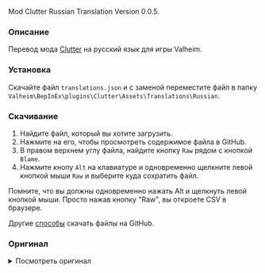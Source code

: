Mod Clutter Russian Translation Version 0.0.5.

### Описание

Перевод мода [Clutter](https://www.nexusmods.com/valheim/mods/1350) на русский язык для игры Valheim. 

### Установка

Скачайте файл `translations.json` и с заменой переместите файл в папку `Valheim\BepInEx\plugins\Clutter\Assets\Translations\Russian`.

### Скачивание

1. Найдите файл, который вы хотите загрузить.
2. Нажмите на его, чтобы просмотреть содержимое файла в GitHub.
3. В правом верхнем углу файла, найдите кнопку `Raw` рядом с кнопкой `Blame`.
4. Нажмите кнопу `Alt` на клавиатуре и одновременно щелкните левой кнопкой мыши `Raw` и выберите куда сохратить файл.

Помните, что вы должны одновременно нажать Alt и щелкнуть левой кнопкой мыши. Просто нажав кнопку "Raw", вы откроете CSV в браузере.

Другие [способы](https://coderoad.ru/4604663/%D0%A1%D0%BA%D0%B0%D1%87%D0%B0%D1%82%D1%8C-%D0%BE%D1%82%D0%B4%D0%B5%D0%BB%D1%8C%D0%BD%D1%8B%D0%B5-%D1%84%D0%B0%D0%B9%D0%BB%D1%8B-%D1%81-GitHub) скачать файлы на GitHub.

### Оригинал 

<details>
  <summary>Посмотреть оригинал</summary>
  
```
{
	"PlumgaClutterTool":"Clutter Bucket",
	"PlumgaClutterTool_description":"A bucket full of clutter. Use this to clutter up your place!",
	
	"custompiece_itemstand_horizontal_reduced":"Item Stand - Horizontal",
	"custompiece_itemstand_horizontal_reduced_description":"A smaller, less visible item stand.",
	
	"custompiece_itemstand_vertical_reduced":"Item Stand - Vertical",
	"custompiece_itemstand_vertical_reduced_description":"A smaller, less visible item stand.",
	
	"custompiece_itemstand_spear":"Item Stand - Spear",
	"custompiece_itemstand_spear_description":"A great way to show off the severed heads of your enemies.",
	
	"custompiece_itemstand_stake":"Item Stand - Stake",
	"custompiece_itemstand_stake_description":"A great way to show off the severed heads of your enemies.",
	
	"custompiece_barnowl":"Owl Sculpture",
	"custompiece_brownpelican":"Pelican Sculpture",
	"custompiece_deer":"Deer Sculpture",
	"custompiece_elk":"Elk Sculpture",
	"custompiece_flyingcrow":"Flying Crow Sculpture",
	"custompiece_heron":"Heron Sculpture",
	"custompiece_wildhorse":"Horse Sculpture",
	"custompiece_wolf":"Wolf Sculpture",
	
	"custompiece_birdhouse":"Birdhouse",
	"custompiece_bucket":"Small Bucket",
	"custompiece_bucketbig":"Large Bucket",
	"custompiece_mortarandpestle":"Mortar and Pestle",
	"custompiece_pan":"Pan",
	"custompiece_picnicbasket":"Picnic Basket",
	"custompiece_pot":"Pot",
	"custompiece_rollingpin":"Rolling Pin",
	"custompiece_soap":"Soap",
	"custompiece_tub":"Empty Tub",
	"custompiece_tubfull":"Full Tub",
	
	"custompiece_weaponrack":"Weapon Rack",
	"custompiece_weaponrack_description":"Empty rack for displaying your weapons. Use with the small item stands for the best effect.",
	
	"custompiece_weaponrack_full":"Weapon Rack - Full",
	"custompiece_weaponrack_full_description":"A pre-filled weapon rack. The weapons are just for show. They are attached to the rack and cannot be removed.",
	
	"custompiece_winebottle":"Wine Bottle",
	"custompiece_winerack":"Wine Rack",
	
	"custompiece_rug_deer_tablecloth":"Deer Hide Tablecloth",
	"custompiece_rug_fur_tablecloth":"Lox Pelt Tablecloth",
	"custompiece_rug_wolf_tablecloth":"Wolf Pelt Tablecloth",
	
	"custompiece_dunmr_altar":"Altar",
	"custompiece_dunmr_altarwcandle":"Altar with Candle",
	"custompiece_dunmr_bookblue":"Blue Book - Vertical",
	"custompiece_dunmr_bookblue_horiz":"Blue Book - Horizontal",
	"custompiece_dunmr_bookred":"Red Book - Vertical",
	"custompiece_dunmr_bookred_horiz":"Red Book - Horizontal",
	"custompiece_dunmr_bowl":"Wooden Bowl",
	"custompiece_dunmr_candle":"Candle - Unlit",
	"custompiece_dunmr_candlelit":"Candle",
	
	"custompiece_candlebottle":"Candle in a Bottle",
	"custompiece_candlelantern":"Candle Lantern",
	"custompiece_candlelit2":"Candle",
	"custompiece_candlesnake":"Candle in a Snake Holder",
	
	"custompiece_dunmr_comb":"Comb",
	"custompiece_dunmr_mug1":"Mug",
	"custompiece_dunmr_mug2":"Mug",
	"custompiece_dunmr_plate":"Wooden Plate",
	"custompiece_dunmr_shelf":"Shelf",
	"custompiece_dunmr_shelfwithbooks":"Bookshelf",
	"custompiece_dunmr_spoon":"Wooden Spoon",
	
	"custompiece_basket":"Basket",
	"custompiece_bonepile":"Pile of Bones",
	"custompiece_bones1":"Bones",
	"custompiece_bones2":"Bones",
	"custompiece_bones3":"Bones",
	"custompiece_bones4":"Bones",
	"custompiece_skull":"Skull",
	
	"custompiece_gravestone":"Gravestone",
	"custompiece_gravestone_description":"Write a custom inscription by interacting with the gravestone.",
	
	"custompiece_diary":"Diary",
	"custompiece_diary_description":"Like a book, but you can write in it!",
	
	"custompiece_diarypage":"Diary Page",
	"custompiece_diarypage_description":"A piece of paper that you can write on.",
	
	"custompiece_fonduepot":"Fondue Pot",
	"custompiece_pictureframe1":"Painting",
	"custompiece_pictureframe2":"Painting",
	"custompiece_pictureframe3":"Painting",
	"custompiece_pictureframe4":"Painting",
	"custompiece_pipe":"Pipe",
	"custompiece_quillandink":"Quill and Ink",
	"custompiece_quillandparchment":"Quill and Parchment",
	"custompiece_cuckooclock":"Cuckoo Clock",
	"custompiece_roundtable":"Round Table",
	"custompiece_roundtablewithcloth":"Round Table with Tablecloth",
	"custompiece_scroll1":"Scroll",
	"custompiece_scroll2":"Scroll",
	"custompiece_scroll3":"Scroll",
	"custompiece_scroll4":"Scroll",
	"custompiece_scroll5":"Scroll",
	"custompiece_fancychest":"Fancy Wood Chest",
	"custompiece_stonechest":"Stone Chest",
	"custompiece_straw":"Straw Bundle",
	
	"custompiece_coolchair":"Fancy Wood Chair",
	"custompiece_stool":"Round Stool",
	"custompiece_swing":"Swing"
	
	"custompiece_statuecorgi":"Corgi Statue",
	"custompiece_statuedeer":"Deer Statue",
	"custompiece_statueevil_large":"Evil Statue - Large"
	"custompiece_statueevil_small":"Evil Statue - Small",
	"custompiece_statuehare":"Hare Statue",
	"custompiece_statueseed":"Seed Statue",
	
	"custompiece_barberpole":"Barber Shop Pole"
	
}
```
  
</details>
